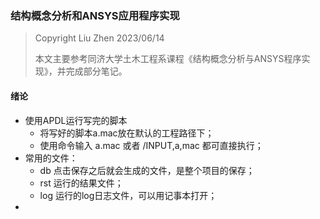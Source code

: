 ### 结构概念分析和ANSYS应用程序实现

> Copyright Liu Zhen 2023/06/14
>
> 本文主要参考同济大学土木工程系课程《结构概念分析与ANSYS程序实现》，并完成部分笔记。



#### 绪论

- 使用APDL运行写完的脚本
  - 将写好的脚本a.mac放在默认的工程路径下；
  - 使用命令输入 a.mac 或者 /INPUT,a,mac 都可直接执行；
- 常用的文件：
  - db  点击保存之后就会生成的文件，是整个项目的保存；
  - rst  运行的结果文件；
  - log 运行的log日志文件，可以用记事本打开；
- 